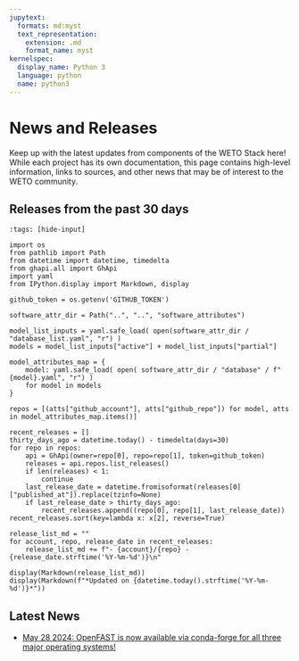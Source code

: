 ```yaml
---
jupytext:
  formats: md:myst
  text_representation:
    extension: .md
    format_name: myst
kernelspec:
  display_name: Python 3
  language: python
  name: python3
---
```


# News and Releases

Keep up with the latest updates from components of the WETO Stack here!
While each project has its own documentation, this page contains high-level information,
links to sources, and other news that may be of interest to the WETO community.

## Releases from the past 30 days

```{code-cell} ipython3
:tags: [hide-input]

import os
from pathlib import Path
from datetime import datetime, timedelta
from ghapi.all import GhApi
import yaml
from IPython.display import Markdown, display

github_token = os.getenv('GITHUB_TOKEN')

software_attr_dir = Path("..", "..", "software_attributes")

model_list_inputs = yaml.safe_load( open(software_attr_dir / "database_list.yaml", "r") )
models = model_list_inputs["active"] + model_list_inputs["partial"]

model_attributes_map = {
    model: yaml.safe_load( open( software_attr_dir / "database" / f"{model}.yaml", "r") )
    for model in models
}

repos = [(atts["github_account"], atts["github_repo"]) for model, atts in model_attributes_map.items()]

recent_releases = []
thirty_days_ago = datetime.today() - timedelta(days=30)
for repo in repos:
    api = GhApi(owner=repo[0], repo=repo[1], token=github_token)
    releases = api.repos.list_releases()
    if len(releases) < 1:
        continue
    last_release_date = datetime.fromisoformat(releases[0]["published_at"]).replace(tzinfo=None)
    if last_release_date > thirty_days_ago:
        recent_releases.append((repo[0], repo[1], last_release_date))
recent_releases.sort(key=lambda x: x[2], reverse=True)

release_list_md = ""
for account, repo, release_date in recent_releases:
    release_list_md += f"- {account}/{repo} - {release_date.strftime('%Y-%m-%d')}\n"

display(Markdown(release_list_md))
display(Markdown(f"*Updated on {datetime.today().strftime('%Y-%m-%d')}*"))
```

## Latest News

- [May 28 2024: OpenFAST is now available via conda-forge for all three major operating systems!](openfast_conda)
